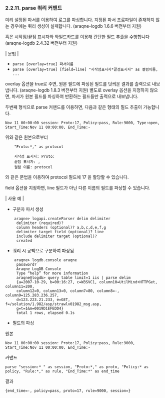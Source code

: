 ### 2.2.11. parse 쿼리 커맨드

미리 설정된 파서를 이용하여 로그를 파싱합니다. 지정된 파서 프로파일이 존재하지 않는 경우에는 쿼리 생성이 실패합니다. (araqne-logdb 1.6.6 버전부터 지원)

혹은 시작점/끝점 표시자와 와일드카드를 이용해 간단한 필드 추출을 수행합니다 (araqne-logdb 2.4.32 버전부터 지원)

\| 문법 \|

* `parse [overlay=true] 파서이름`
* `parse [overlay=true] [field=line] "시작점표시자*끝점표시자" as 컬럼이름, ...`

overlay 옵션을 true로 주면, 원본 필드에 파싱된 필드를 덧씌운 결과를 출력으로 내보냅니다. (araqne-logdb 1.8.3 버전부터 지원) 별도로 overlay 옵션을 지정하지 않으면, 파서가 원본 필드를 파싱하여 반환하는 필드들만 출력으로 내보냅니다.

두번째 형식으로 parse 커맨드를 이용하면, 다음과 같은 형태의 필드 추출이 가능합니다.

```
Nov 11 00:00:00 session: Proto:17, Policy:pass, Rule:9000, Type:open, Start_Time:Nov 11 00:00:00, End_Time:-
```

위와 같은 원본으로부터

~~~
    "Proto:*," as protocol

    시작점 표시자: Proto:
    끝점 표시자: ,
    컬럼 이름: protocol
~~~

와 같은 문법을 이용하여 protocol 필드에 17 을 할당할 수 있습니다. 

field 옵션을 지정하면, line 필드가 아닌 다른 이름의 필드를 파싱할 수 있습니다. 



\| 사용 예 \|

* 구분자 파서 생성

~~~
    araqne> logapi.createParser delim delimiter
     delimiter (required)?
     column headers (optional)? a,b,c,d,e,f,g
     delimiter target field (optional)? line
     include delimiter target (optional)?
     created
~~~

* 쿼리 시 공백으로 구분하여 파싱됨

~~~
    araqne> logdb.console araqne
     password?
     Araqne LogDB Console
     Type “help” for more information
     araqne@logdb> query table limit=1 iis | parse delim
     {a=2007-10-29, b=00:16:27, c=W3SVC1, column10=UtilMind+HTTPGet, column11=200, 
     column12=0, column13=0, column7=80, column8=-, column9=125.283.236.257, 
     d=123.223.21.233, e=GET, f=/solution/1.982/asp/strawlv01982_msg.asp, 
     g=t=1&m=0019D1EFEDD4}
     total 1 rows, elapsed 0.1s
~~~

* 필드의 파싱

원본

~~~
Nov 11 00:00:00 session: Proto:17, Policy:pass, Rule:9000, Start_Time:Nov 11 00:00:00, End_Time:-
~~~

커맨드

```
parse "session:* " as session, "Proto:*," as proto, "Policy:* as policy, "Rule:*," as rule, "End_Time:*" as end_time
```

결과

```
{end_time=-, policy=pass, proto=17, rule=9000, session=}
```

